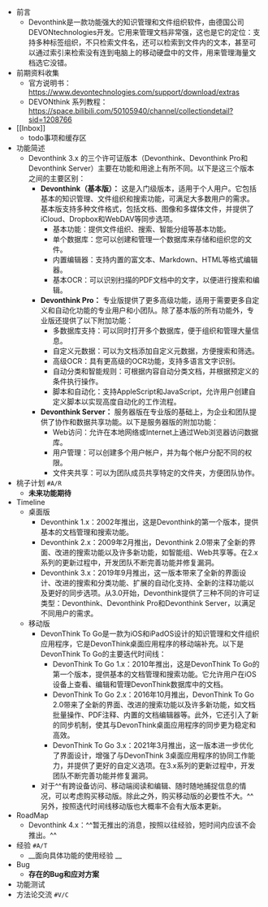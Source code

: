 - 前言
    - Devonthink是一款功能强大的知识管理和文件组织软件，由德国公司DEVONtechnologies开发。它用来管理文档非常强，这也是它的定位：支持多种标签组织，不只检索文件名，还可以检索到文件内的文本，甚至可以通过索引来检索没有连到电脑上的移动硬盘中的文件，用来管理海量文档选它没错。
- 前期资料收集
    - 官方说明书：https://www.devontechnologies.com/support/download/extras
    - DEVONthink 系列教程：https://space.bilibili.com/50105940/channel/collectiondetail?sid=1208766
- [[Inbox]]
    - todo事项和缓存区
- 功能简述
    - Devonthink 3.x 的三个许可证版本（Devonthink、Devonthink Pro和Devonthink Server）主要在功能和用途上有所不同。以下是这三个版本之间的主要区别：
        - **Devonthink（基本版）：** 这是入门级版本，适用于个人用户。它包括基本的知识管理、文件组织和搜索功能，可满足大多数用户的需求。基本版支持多种文件格式，包括文档、图像和多媒体文件，并提供了iCloud、Dropbox和WebDAV等同步选项。
            - 基本功能：提供文件组织、搜索、智能分组等基本功能。
            - 单个数据库：您可以创建和管理一个数据库来存储和组织您的文件。
            - 内置编辑器：支持内置的富文本、Markdown、HTML等格式编辑器。
            - 基本OCR：可以识别扫描的PDF文档中的文字，以便进行搜索和编辑。
        - **Devonthink Pro：** 专业版提供了更多高级功能，适用于需要更多自定义和自动化功能的专业用户和小团队。除了基本版的所有功能外，专业版还提供了以下附加功能：
            - 多数据库支持：可以同时打开多个数据库，便于组织和管理大量信息。
            - 自定义元数据：可以为文档添加自定义元数据，方便搜索和筛选。
            - 高级OCR：具有更高级的OCR功能，支持多语言文字识别。
            - 自动分类和智能规则：可根据内容自动分类文档，并根据预定义的条件执行操作。
            - 脚本和自动化：支持AppleScript和JavaScript，允许用户创建自定义脚本以实现高度自动化的工作流程。
        - **Devonthink Server：** 服务器版在专业版的基础上，为企业和团队提供了协作和数据共享功能。以下是服务器版的附加功能：
            - Web访问：允许在本地网络或Internet上通过Web浏览器访问数据库。
            - 用户管理：可以创建多个用户帐户，并为每个帐户分配不同的权限。
            - 文件夹共享：可以为团队成员共享特定的文件夹，方便团队协作。
- 桃子计划 `#A/R`
    - __未来功能期待__
- Timeline
    - 桌面版
        - Devonthink 1.x：2002年推出，这是Devonthink的第一个版本，提供基本的文档管理和搜索功能。
        - Devonthink 2.x：2009年2月推出，Devonthink 2.0带来了全新的界面、改进的搜索功能以及许多新功能，如智能组、Web共享等。在2.x系列的更新过程中，开发团队不断完善功能并修复漏洞。
        - Devonthink 3.x：2019年9月推出，这一版本带来了全新的界面设计、改进的搜索和分类功能、扩展的自动化支持、全新的注释功能以及更好的同步选项。从3.0开始，Devonthink提供了三种不同的许可证类型：Devonthink、Devonthink Pro和Devonthink Server，以满足不同用户的需求。
    - 移动版
        - DevonThink To Go是一款为iOS和iPadOS设计的知识管理和文件组织应用程序，它是DevonThink桌面应用程序的移动端补充。以下是DevonThink To Go的主要迭代时间线：
            - DevonThink To Go 1.x：2010年推出，这是DevonThink To Go的第一个版本，提供基本的文档管理和搜索功能。它允许用户在iOS设备上查看、编辑和管理DevonThink数据库中的文档。
            - DevonThink To Go 2.x：2016年10月推出，DevonThink To Go 2.0带来了全新的界面、改进的搜索功能以及许多新功能，如文档批量操作、PDF注释、内置的文档编辑器等。此外，它还引入了新的同步机制，使其与DevonThink桌面应用程序的同步更为稳定和高效。
            - DevonThink To Go 3.x：2021年3月推出，这一版本进一步优化了界面设计，增强了与DevonThink 3桌面应用程序的协同工作能力，并提供了更好的自定义选项。在3.x系列的更新过程中，开发团队不断完善功能并修复漏洞。
        - 对于^^有跨设备访问、移动端阅读和编辑、随时随地捕捉信息的情况，可以考虑购买移动版。除此之外，购买移动版的必要性不大。^^另外，按照迭代时间线移动版也大概率不会有大版本更新。
- RoadMap
    - Devonthink 4.x：^^暂无推出的消息，按照以往经验，短时间内应该不会推出。^^
- 经验 `#A/T`
    - __面向具体功能的使用经验 __
- Bug
    - __存在的Bug和应对方案__
- 功能测试
- 方法论交流 `#V/C`
